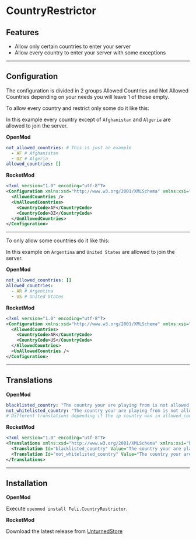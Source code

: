 # CountryRestrictor

## Features

- Allow only certain countries to enter your server
- Allow every country to enter your server with some exceptions

---

## Configuration

The configuration is divided in 2 groups Allowed Countries and Not Allowed Countries depending on your needs you will leave 1 of those empty.

To allow every country and restrict only some do it like this:

In this example every country except of `Afghanistan` and `Algeria` are allowed to join the server.

**OpenMod**

```yaml
not_allowed_countries: # This is just an example
  - AF # Afghanistan
  - DZ # Algeria
allowed_countries: []
```

**RocketMod**

```xml
<?xml version="1.0" encoding="utf-8"?>
<Configuration xmlns:xsd="http://www.w3.org/2001/XMLSchema" xmlns:xsi="http://www.w3.org/2001/XMLSchema-instance">
  <AllowedCountries />
  <UnAllowedCountries>
    <CountryCode>AF</CountryCode>
    <CountryCode>DZ</CountryCode>
  </UnAllowedCountries>
</Configuration>
```

---

To only allow some countries do it like this:

In this example on `Argentina` and `United States` are allowed to join the server.

**OpenMod**

```yaml
not_allowed_countries: []
allowed_countries:
  - AR # Argentina
  - US # United States
```

**RocketMod**

```xml
<?xml version="1.0" encoding="utf-8"?>
<Configuration xmlns:xsd="http://www.w3.org/2001/XMLSchema" xmlns:xsi="http://www.w3.org/2001/XMLSchema-instance">
  <AllowedCountries>
    <CountryCode>AR</CountryCode>
    <CountryCode>US</CountryCode>
  </AllowedCountries>
  <UnAllowedCountries />
</Configuration>
```

---

## Translations

**OpenMod**

```yaml
blacklisted_country: "The country your are playing from is not allowed in this server"
not_whitelisted_country: "The country your are playing from is not allowed in this server"
# Different translations depending if the ip country was in allowed_countries or not_allowed_countries
```

**RocketMod**

```xml
<?xml version="1.0" encoding="utf-8"?>
<Translations xmlns:xsd="http://www.w3.org/2001/XMLSchema" xmlns:xsi="http://www.w3.org/2001/XMLSchema-instance">
  <Translation Id="blacklisted_country" Value="The country your are playing from is not allowed in this server" />
  <Translation Id="not_whitelisted_country" Value="The country your are playing from is not allowed in this server" />
</Translations>
```

---

## Installation

**OpenMod**

Execute `openmod install Feli.CountryRestrictor`.

**RocketMod**

Download the latest release from [UnturnedStore](https://unturnedstore.com/products/1541)
